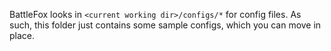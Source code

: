 BattleFox looks in `<current working dir>/configs/*` for config files. As such, this folder just
contains some sample configs, which you can move in place.
